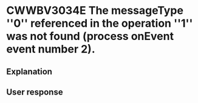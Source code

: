 # CWWBV3034E The messageType ''0'' referenced in the operation ''1'' was not found (process onEvent event number 2).

## Explanation

## User response